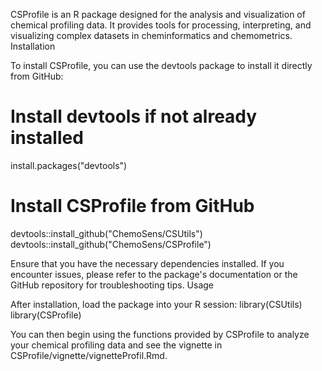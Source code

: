 
CSProfile is an R package designed for the analysis and visualization of chemical profiling data. It provides tools for processing, interpreting, and visualizing complex datasets in cheminformatics and chemometrics.
Installation

To install CSProfile, you can use the devtools package to install it directly from GitHub:

# Install devtools if not already installed
install.packages("devtools")

# Install CSProfile from GitHub
devtools::install_github("ChemoSens/CSUtils")
devtools::install_github("ChemoSens/CSProfile")

Ensure that you have the necessary dependencies installed. If you encounter issues, please refer to the package's documentation or the GitHub repository for troubleshooting tips.
Usage

After installation, load the package into your R session:
library(CSUtils)
library(CSProfile)

You can then begin using the functions provided by CSProfile to analyze your chemical profiling data and see the vignette in CSProfile/vignette/vignetteProfil.Rmd. 

